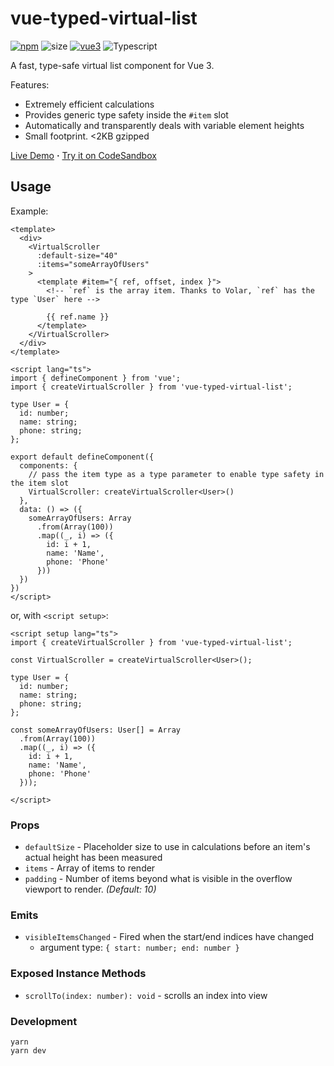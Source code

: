 # vue-typed-virtual-list

[![npm](https://img.shields.io/npm/v/vue-typed-virtual-list.svg)](https://npmjs.com/package/vue-typed-virtual-list) ![size](https://img.shields.io/bundlephobia/minzip/vue-typed-virtual-list?label=size) [![vue3](https://img.shields.io/badge/vue-3.x-blue.svg)](https://vuejs.org/) ![Typescript](https://img.shields.io/badge/TypeScript-007ACC?logo=typescript&logoColor=white)

A fast, type-safe virtual list component for Vue 3.

Features:
- Extremely efficient calculations
- Provides generic type safety inside the `#item` slot
- Automatically and transparently deals with variable element heights
- Small footprint. <2KB gzipped

[Live Demo](https://bsssshhhhhhh.github.io/vue-typed-virtual-list/) **&middot;** [Try it on CodeSandbox](https://codesandbox.io/s/vue-typed-virtual-list-w26j1l?file=/src/App.vue)


## Usage

Example:

```vue
<template>
  <div>
    <VirtualScroller
      :default-size="40"
      :items="someArrayOfUsers"
    >
      <template #item="{ ref, offset, index }">
        <!-- `ref` is the array item. Thanks to Volar, `ref` has the type `User` here -->

        {{ ref.name }}
      </template>
    </VirtualScroller>
  </div>
</template>

<script lang="ts">
import { defineComponent } from 'vue';
import { createVirtualScroller } from 'vue-typed-virtual-list';

type User = {
  id: number;
  name: string;
  phone: string;
};

export default defineComponent({
  components: {
    // pass the item type as a type parameter to enable type safety in the item slot
    VirtualScroller: createVirtualScroller<User>()
  },
  data: () => ({
    someArrayOfUsers: Array
      .from(Array(100))
      .map((_, i) => ({
        id: i + 1,
        name: 'Name',
        phone: 'Phone'
      }))
  })
})
</script>
```

or, with `<script setup>`:

```vue
<script setup lang="ts">
import { createVirtualScroller } from 'vue-typed-virtual-list';

const VirtualScroller = createVirtualScroller<User>();

type User = {
  id: number;
  name: string;
  phone: string;
};

const someArrayOfUsers: User[] = Array
  .from(Array(100))
  .map((_, i) => ({
    id: i + 1,
    name: 'Name',
    phone: 'Phone'
  }));

</script>
```

### Props

- `defaultSize` - Placeholder size to use in calculations before an item's actual height has been measured
- `items` - Array of items to render
- `padding` - Number of items beyond what is visible in the overflow viewport to render. *(Default: 10)*

### Emits

- `visibleItemsChanged` - Fired when the start/end indices have changed
  - argument type: `{ start: number; end: number }`


### Exposed Instance Methods

-  `scrollTo(index: number): void` - scrolls an index into view




### Development

```
yarn
yarn dev
```
